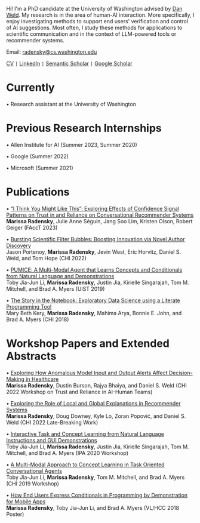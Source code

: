 Hi! I'm a PhD candidate at the University of Washington advised by [Dan Weld](https://www.cs.washington.edu/people/faculty/weld). My research is in the area of human-AI interaction. More specifically, I enjoy investigating methods to support end users' verification and control of AI suggestions. Most often, I study these methods for applications to scientific communication and in the context of LLM-powered tools or recommender systems. 

Email: radensky@cs.washington.edu

[CV](https://marissaradensky.github.io/research/CV2024.pdf) ```|``` [LinkedIn](https://www.linkedin.com/in/marissa-radensky-51115a100/) ```|``` [Semantic Scholar](https://www.semanticscholar.org/author/40961666) ```|``` [Google Scholar](https://scholar.google.com/citations?user=YRCUN_UAAAAJ&hl=en&oi=ao)

# Currently
• Research assistant at the University of Washington

# Previous Research Internships
• Allen Institute for AI (Summer 2023, Summer 2020)

• Google (Summer 2022)

• Microsoft (Summer 2021)

# Publications

• [“I Think You Might Like This”: Exploring Effects of Confidence Signal Patterns on Trust in and Reliance on Conversational Recommender Systems](https://dl.acm.org/doi/10.1145/3593013.3594043)
<br /> **Marissa Radensky**, Julie Anne Séguin, Jang Soo Lim, Kristen Olson, Robert Geiger (FAccT 2023)

• [Bursting Scientific Filter Bubbles: Boosting Innovation via Novel Author Discovery](https://arxiv.org/pdf/2108.05669.pdf)
<br /> Jason Portenoy, **Marissa Radensky**, Jevin West, Eric Horvitz, Daniel S. Weld, and Tom Hope (CHI 2022)

• [PUMICE: A Multi-Modal Agent that Learns Concepts and Conditionals from Natural Language and Demonstrations](https://toby.li/files/Li_Pumice_UIST19.pdf)
<br /> Toby Jia-Jun Li, **Marissa Radensky**, Justin Jia, Kirielle Singarajah, Tom M. Mitchell, and Brad A. Myers (UIST 2019)

• [The Story in the Notebook:  Exploratory Data Science using a Literate Programming Tool](https://marybethkery.com/projects/Verdant/Kery-The-Story-in-the-Notebook-Exploratory-Data-Science-using-a-Literate-Programming-Tool.pdf)
<br /> Mary Beth Kery, **Marissa Radensky**, Mahima Arya, Bonnie E. John, and Brad A. Myers (CHI 2018)

# Workshop Papers and Extended Abstracts
• [Exploring How Anomalous Model Input and Output Alerts Affect Decision-Making in Healthcare](https://arxiv.org/pdf/2204.13194.pdf)
<br /> **Marissa Radensky**, Dustin Burson, Rajya Bhaiya, and Daniel S. Weld (CHI 2022 Workshop on Trust and Reliance in AI-Human Teams)

• [Exploring the Role of Local and Global Explanations in Recommender Systems](https://arxiv.org/pdf/2109.13301.pdf)
<br /> **Marissa Radensky**, Doug Downey, Kyle Lo, Zoran Popović, and Daniel S. Weld (CHI 2022 Late-Breaking Work)

• [Interactive Task and Concept Learning from Natural Language Instructions and GUI Demonstrations](https://arxiv.org/pdf/1909.00031.pdf)
<br /> Toby Jia-Jun Li, **Marissa Radensky**, Justin Jia, Kirielle Singarajah, Tom M. Mitchell, and Brad A. Myers (IPA 2020 Workshop) 

• [A Multi-Modal Approach to Concept Learning in Task Oriented Conversational Agents](https://toby.li/files/MultiModalApproachToConceptLearning_Li.pdf)
<br /> Toby Jia-Jun Li, **Marissa Radensky**, Tom M. Mitchell, and Brad A. Myers (CHI 2019 Workshop) 

• [How End Users Express Conditionals in Programming by Demonstration for Mobile Apps](http://www.cs.cmu.edu/~NatProg/papers/p311-radensky.pdf)
<br /> **Marissa Radensky**, Toby Jia-Jun Li, and Brad A. Myers (VL/HCC 2018 Poster)
